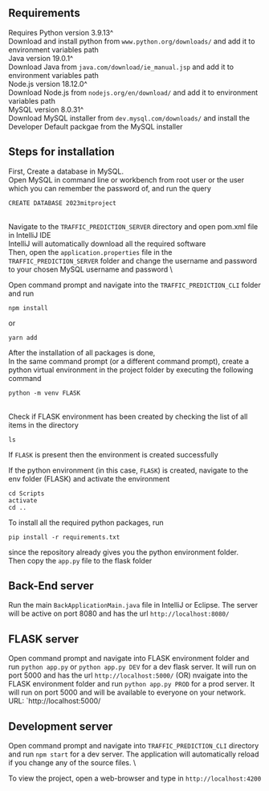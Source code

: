 ## Requirements

Requires
Python version 3.9.13^ \
Download and install python from `www.python.org/downloads/` and add it to environment variables path \
Java version 19.0.1^ \
Download Java from `java.com/download/ie_manual.jsp` and add it to environment variables path \
Node.js version 18.12.0^ \
Download Node.js from `nodejs.org/en/download/` and add it to environment variables path \
MySQL version 8.0.31^ \
Download MySQL installer from `dev.mysql.com/downloads/` and install the Developer Default packgae from the MySQL installer


## Steps for installation

First, Create a database in MySQL. \
Open MySQL in command line or workbench from root user or the user which you can remember the password of, and run the query
```
CREATE DATABASE 2023mitproject
```
\
Navigate to the `TRAFFIC_PREDICTION_SERVER` directory and open pom.xml file in IntelliJ IDE \
IntelliJ will automatically download all the required software \
Then,
open the `application.properties` file in  the `TRAFFIC_PREDICTION_SERVER` folder and change the username and password to your chosen MySQL username and password \


Open command prompt and navigate into the `TRAFFIC_PREDICTION_CLI` folder and run
```
npm install
```
or
```
yarn add
```

After the installation of all packages is done, \
In the same command prompt (or a different command prompt), create a python virtual environment in the project folder by executing the following command
```
python -m venv FLASK
```
\
Check if FLASK environment has been created by checking the list of all items in the directory
```
ls
```

If `FLASK` is present then the environment is created successfully

If the python environment (in this case, `FLASK`) is created, 
navigate to the env folder (FLASK) and activate the environment
```
cd Scripts
activate
cd ..
```
To install all the required python packages, run
```
pip install -r requirements.txt
```
since the repository already gives you the python environment folder. \
Then copy the `app.py` file to the flask folder

## Back-End server
Run the main `BackApplicationMain.java` file in IntelliJ or Eclipse. The server will be active on port 8080 and has the url `http://localhost:8080/` 

## FLASK server
Open command prompt and 
navigate into FLASK environment folder and run `python app.py` or `python app.py DEV` for a dev flask server. It will run on port 5000 and has the url `http://localhost:5000/`
(OR)
nvaigate into the FLASK environment folder and run `python app.py PROD` for a prod server. It will run on port 5000 and will be available to everyone on your network. URL: `http://localhost:5000/

## Development server

Open command prompt and 
navigate into `TRAFFIC_PREDICTION_CLI` directory and run `npm start` for a dev server. The application will automatically reload if you change any of the source files. \

To view the project, open a web-browser and type in `http://localhost:4200`
